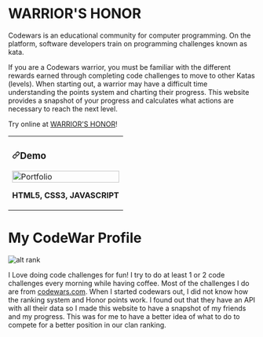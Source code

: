 # WARRIOR'S HONOR
Codewars is an educational community for computer programming. On the platform, software developers train on programming challenges known as kata.

If you are a Codewars warrior, you must be familiar with the different rewards earned through completing code challenges to move to other Katas (levels). When starting out, a warrior may have a difficult time understanding the points system and charting their progress. This website provides a snapshot of your progress and calculates what actions are necessary to reach the next level.

Try online at [WARRIOR'S HONOR](https://warriorshonor.netlify.app/)!
<article>
      <div>
  <div>
<table>
  <tbody><tr>
    <td width="100%" valign="top">
      <h3><a id="user-content-portfolio" class="anchor" aria-hidden="true" href="#portfolio"><svg class="octicon octicon-link" viewBox="0 0 16 16" version="1.1" width="16" height="16" aria-hidden="true"><path fill-rule="evenodd" d="M7.775 3.275a.75.75 0 001.06 1.06l1.25-1.25a2 2 0 112.83 2.83l-2.5 2.5a2 2 0 01-2.83 0 .75.75 0 00-1.06 1.06 3.5 3.5 0 004.95 0l2.5-2.5a3.5 3.5 0 00-4.95-4.95l-1.25 1.25zm-4.69 9.64a2 2 0 010-2.83l2.5-2.5a2 2 0 012.83 0 .75.75 0 001.06-1.06 3.5 3.5 0 00-4.95 0l-2.5 2.5a3.5 3.5 0 004.95 4.95l1.25-1.25a.75.75 0 00-1.06-1.06l-1.25 1.25a2 2 0 01-2.83 0z"></path></svg></a>Demo</h3>
            <img src="images\demo.gif" width="100%" alt="Portfolio" style="max-width:100%;">
        <p><strong>HTML5, CSS3, JAVASCRIPT</strong></p>
    </td>
  </tr>
</tbody></table>
</article>

# My CodeWar Profile

![alt rank](https://www.codewars.com/users/DavidNey/badges/large)

I Love doing code challenges for fun! I try to do at least 1 or 2 code challenges every morning while having coffee. Most of the challenges I do are from [codewars.com](https://www.codewars.com/). When I started codewars out, I did not know how the ranking system and Honor points work. I found out that they have an API with all their data so I made this website to have a snapshot of my friends and my progress. This was for me to have a better idea of what to do to compete for a better position in our clan ranking.

